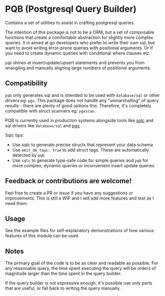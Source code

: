 # PQB (Postgresql Query Builder)

Contains a set of utilities to assist in crafting postgresql queries.

The intention of this package is not to be a ORM, but a set of composable functions that
create a comfortable abstraction for slightly more complex queries.
It is aimed at go developers who prefer to write their own sql, but want
to avoid writing error-prone queries with positional arguments.
Or if you need to create dynamic queries with conditional where clauses etc.

`pqb` shines at insert/update/upsert statements and prevents you from wrangling and
manually aligning large numbers of positional arguments.

## Compatibility

`pqb` only generates sql and is intended to be used with `database/sql` or other drivers eg: `pgx`.
This package does not handle any "unmarshalling" of query results - there are plenty of good options this.
Therefore, it's completely compatible with struct scanners eg: `pgxscan`.

PQB is currently used in production systems alongside tools like [sqlc](https://docs.sqlc.dev/en/stable/index.html)
and sql drivers like `database/sql` and [pgx](https://github.com/jackc/pgx).

Sqlc tips:
- Use sqlc to generate precise structs that represent your data schema
- Use `emit_db_tags: true` to add struct tags. These are automatically detected by `pqb` 
- Use `sqlc` to generate type-safe code for simple queries and `pqb` for more complex, 
dynamic queries or inconvenient insert update queries

## Feedback or contributions are welcome!

Feel free to create a PR or issue if you have any suggestions or improvements.
This is still a WIP and I will add more features and test as I need them.

## Usage 

See the example files for self-explanatory demonstrations of how various features of this module can be used.

## Notes

The primary goal of the code is to be as clear and readable as possible.
For any reasonable query, the time spent executing the query will be orders of magnitude
larger than the time spent in the query builder.

If the query builder is not expressive enough, it's possible use only parts that are useful,
or fall back to writing the query manually.
